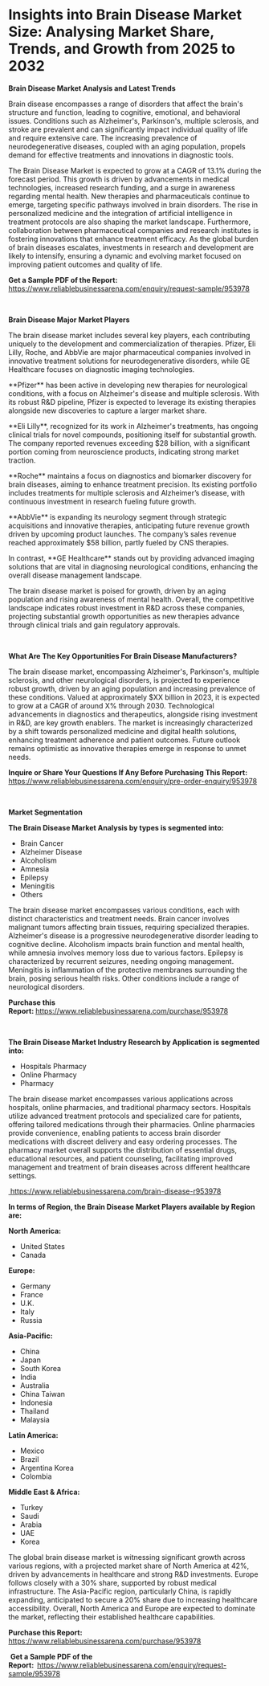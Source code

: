 <p><h1>Insights into Brain Disease Market Size: Analysing Market Share, Trends, and Growth from 2025 to 2032</h1></p><p><strong>Brain Disease Market Analysis and Latest Trends</strong></p>
<p><p>Brain disease encompasses a range of disorders that affect the brain's structure and function, leading to cognitive, emotional, and behavioral issues. Conditions such as Alzheimer's, Parkinson's, multiple sclerosis, and stroke are prevalent and can significantly impact individual quality of life and require extensive care. The increasing prevalence of neurodegenerative diseases, coupled with an aging population, propels demand for effective treatments and innovations in diagnostic tools.</p><p>The Brain Disease Market is expected to grow at a CAGR of 13.1% during the forecast period. This growth is driven by advancements in medical technologies, increased research funding, and a surge in awareness regarding mental health. New therapies and pharmaceuticals continue to emerge, targeting specific pathways involved in brain disorders. The rise in personalized medicine and the integration of artificial intelligence in treatment protocols are also shaping the market landscape. Furthermore, collaboration between pharmaceutical companies and research institutes is fostering innovations that enhance treatment efficacy. As the global burden of brain diseases escalates, investments in research and development are likely to intensify, ensuring a dynamic and evolving market focused on improving patient outcomes and quality of life.</p></p>
<p><strong>Get a Sample PDF of the Report:&nbsp;</strong> <a href="https://www.reliablebusinessarena.com/enquiry/request-sample/953978?utm_campaign=2997&utm_medium=2&utm_source=Github&utm_content=ia&utm_term=18042025&utm_id=brain-disease">https://www.reliablebusinessarena.com/enquiry/request-sample/953978</a></p>
<p>&nbsp;</p>
<p><strong>Brain Disease Major Market Players</strong></p>
<p><p>The brain disease market includes several key players, each contributing uniquely to the development and commercialization of therapies. Pfizer, Eli Lilly, Roche, and AbbVie are major pharmaceutical companies involved in innovative treatment solutions for neurodegenerative disorders, while GE Healthcare focuses on diagnostic imaging technologies.</p><p>**Pfizer** has been active in developing new therapies for neurological conditions, with a focus on Alzheimer's disease and multiple sclerosis. With its robust R&D pipeline, Pfizer is expected to leverage its existing therapies alongside new discoveries to capture a larger market share.</p><p>**Eli Lilly**, recognized for its work in Alzheimer's treatments, has ongoing clinical trials for novel compounds, positioning itself for substantial growth. The company reported revenues exceeding $28 billion, with a significant portion coming from neuroscience products, indicating strong market traction.</p><p>**Roche** maintains a focus on diagnostics and biomarker discovery for brain diseases, aiming to enhance treatment precision. Its existing portfolio includes treatments for multiple sclerosis and Alzheimer’s disease, with continuous investment in research fueling future growth.</p><p>**AbbVie** is expanding its neurology segment through strategic acquisitions and innovative therapies, anticipating future revenue growth driven by upcoming product launches. The company’s sales revenue reached approximately $58 billion, partly fueled by CNS therapies.</p><p>In contrast, **GE Healthcare** stands out by providing advanced imaging solutions that are vital in diagnosing neurological conditions, enhancing the overall disease management landscape.</p><p>The brain disease market is poised for growth, driven by an aging population and rising awareness of mental health. Overall, the competitive landscape indicates robust investment in R&D across these companies, projecting substantial growth opportunities as new therapies advance through clinical trials and gain regulatory approvals.</p></p>
<p>&nbsp;</p>
<p><strong>What Are The Key Opportunities For Brain Disease Manufacturers?</strong></p>
<p><p>The brain disease market, encompassing Alzheimer's, Parkinson's, multiple sclerosis, and other neurological disorders, is projected to experience robust growth, driven by an aging population and increasing prevalence of these conditions. Valued at approximately $XX billion in 2023, it is expected to grow at a CAGR of around X% through 2030. Technological advancements in diagnostics and therapeutics, alongside rising investment in R&D, are key growth enablers. The market is increasingly characterized by a shift towards personalized medicine and digital health solutions, enhancing treatment adherence and patient outcomes. Future outlook remains optimistic as innovative therapies emerge in response to unmet needs.</p></p>
<p><strong>Inquire or Share Your Questions If Any Before Purchasing This Report:</strong> <a href="https://www.reliablebusinessarena.com/enquiry/pre-order-enquiry/953978?utm_campaign=2997&utm_medium=2&utm_source=Github&utm_content=ia&utm_term=18042025&utm_id=brain-disease">https://www.reliablebusinessarena.com/enquiry/pre-order-enquiry/953978</a></p>
<p>&nbsp;</p>
<p><strong>Market Segmentation</strong></p>
<p><strong>The Brain Disease Market Analysis by types is segmented into:</strong></p>
<p><ul><li>Brain Cancer</li><li>Alzheimer Disease</li><li>Alcoholism</li><li>Amnesia</li><li>Epilepsy</li><li>Meningitis</li><li>Others</li></ul></p>
<p><p>The brain disease market encompasses various conditions, each with distinct characteristics and treatment needs. Brain cancer involves malignant tumors affecting brain tissues, requiring specialized therapies. Alzheimer's disease is a progressive neurodegenerative disorder leading to cognitive decline. Alcoholism impacts brain function and mental health, while amnesia involves memory loss due to various factors. Epilepsy is characterized by recurrent seizures, needing ongoing management. Meningitis is inflammation of the protective membranes surrounding the brain, posing serious health risks. Other conditions include a range of neurological disorders.</p></p>
<p><strong>Purchase this Report:&nbsp;</strong><a href="https://www.reliablebusinessarena.com/purchase/953978?utm_campaign=2997&utm_medium=2&utm_source=Github&utm_content=ia&utm_term=18042025&utm_id=brain-disease">https://www.reliablebusinessarena.com/purchase/953978</a></p>
<p>&nbsp;</p>
<p><strong>The Brain Disease Market Industry Research by Application is segmented into:</strong></p>
<p><ul><li>Hospitals Pharmacy</li><li>Online Pharmacy</li><li>Pharmacy</li></ul></p>
<p><p>The brain disease market encompasses various applications across hospitals, online pharmacies, and traditional pharmacy sectors. Hospitals utilize advanced treatment protocols and specialized care for patients, offering tailored medications through their pharmacies. Online pharmacies provide convenience, enabling patients to access brain disorder medications with discreet delivery and easy ordering processes. The pharmacy market overall supports the distribution of essential drugs, educational resources, and patient counseling, facilitating improved management and treatment of brain diseases across different healthcare settings.</p></p>
<p><a href="https://www.reliablebusinessarena.com/brain-disease-r953978?utm_campaign=2997&utm_medium=2&utm_source=Github&utm_content=ia&utm_term=18042025&utm_id=brain-disease">&nbsp;https://www.reliablebusinessarena.com/brain-disease-r953978</a></p>
<p><strong>In terms of Region, the Brain Disease Market Players available by Region are:</strong></p>
<p>
    <p> <strong> North America: </strong>
        <ul>
            <li>United States</li>
            <li>Canada</li>
        </ul>
        </p> 
    <p> <strong> Europe: </strong>
        <ul>
            <li>Germany</li>
            <li>France</li>
            <li>U.K.</li>
            <li>Italy</li>
            <li>Russia</li>
        </ul>
        </p> 
    <p> <strong> Asia-Pacific: </strong>
        <ul>
            <li>China</li>
            <li>Japan</li>
            <li>South Korea</li>
            <li>India</li>
            <li>Australia</li>
            <li>China Taiwan</li>
            <li>Indonesia</li>
            <li>Thailand</li>
            <li>Malaysia</li>
        </ul>
        </p> 
    <p> <strong> Latin America: </strong>
        <ul>
            <li>Mexico</li>
            <li>Brazil</li>
            <li>Argentina Korea</li>
            <li>Colombia</li>
        </ul>
        </p> 
    <p> <strong> Middle East & Africa: </strong>
        <ul>
            <li>Turkey</li>
            <li>Saudi</li>
            <li>Arabia</li>
            <li>UAE</li>
            <li>Korea</li>
        </ul>
    </p>
    </p>
<p><p>The global brain disease market is witnessing significant growth across various regions, with a projected market share of North America at 42%, driven by advancements in healthcare and strong R&D investments. Europe follows closely with a 30% share, supported by robust medical infrastructure. The Asia-Pacific region, particularly China, is rapidly expanding, anticipated to secure a 20% share due to increasing healthcare accessibility. Overall, North America and Europe are expected to dominate the market, reflecting their established healthcare capabilities.</p></p>
<p><strong>Purchase this Report: </strong><a href="https://www.reliablebusinessarena.com/purchase/953978?utm_campaign=2997&utm_medium=2&utm_source=Github&utm_content=ia&utm_term=18042025&utm_id=brain-disease">https://www.reliablebusinessarena.com/purchase/953978</a></p>
<p>&nbsp;<strong>Get a Sample PDF of the Report:&nbsp;&nbsp;</strong><a href="https://www.reliablebusinessarena.com/enquiry/request-sample/953978?utm_campaign=2997&utm_medium=2&utm_source=Github&utm_content=ia&utm_term=18042025&utm_id=brain-disease">https://www.reliablebusinessarena.com/enquiry/request-sample/953978</a></p>
<p><strong></strong></p>
<p><p></p><p></p><p></p></p>